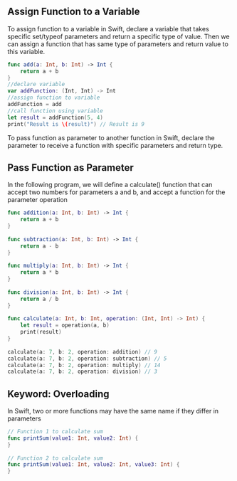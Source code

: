 ## Assign Function to a Variable
To assign function to a variable in Swift, declare a variable that takes specific set/typeof parameters and return a specific type of value. Then we can assign a function that has same type of parameters and return value to this variable.
```swift
func add(a: Int, b: Int) -> Int {
    return a + b
}
//declare variable
var addFunction: (Int, Int) -> Int
//assign function to variable
addFunction = add
//call function using variable
let result = addFunction(5, 4)
print("Result is \(result)") // Result is 9
```

To pass function as parameter to another function in Swift, declare the parameter to receive a function with specific parameters and return type.

## Pass Function as Parameter
In the following program, we will define a calculate() function that can accept two numbers for parameters a and b, and accept a function for the parameter operation

```swift
func addition(a: Int, b: Int) -> Int {
    return a + b
}
 
func subtraction(a: Int, b: Int) -> Int {
    return a - b
}
 
func multiply(a: Int, b: Int) -> Int {
    return a * b
}
 
func division(a: Int, b: Int) -> Int {
    return a / b
}
 
func calculate(a: Int, b: Int, operation: (Int, Int) -> Int) {
    let result = operation(a, b)
    print(result)
}
 
calculate(a: 7, b: 2, operation: addition) // 9
calculate(a: 7, b: 2, operation: subtraction) // 5
calculate(a: 7, b: 2, operation: multiply) // 14
calculate(a: 7, b: 2, operation: division) // 3
```

## Keyword: Overloading
In Swift, two or more functions may have the same name if they differ in parameters
```swift
// Function 1 to calculate sum
func printSum(value1: Int, value2: Int) {
}
  
// Function 2 to calculate sum
func printSum(value1: Int, value2: Int, value3: Int) {
}
```
